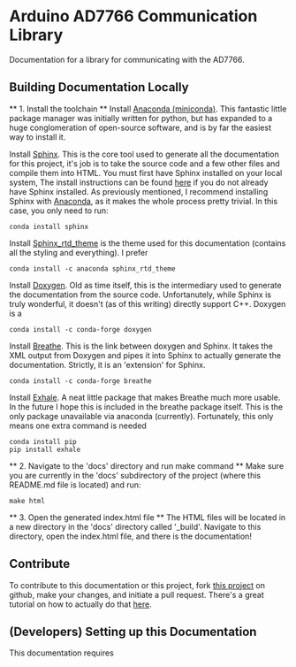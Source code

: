 Arduino AD7766 Communication Library
====================

Documentation for a library for communicating with the AD7766.

Building Documentation Locally
--------------------------------

** 1. Install the toolchain **
Install [Anaconda (miniconda)](https://docs.conda.io/en/latest/miniconda.html). This fantastic little package manager was initially written for python, but has expanded to a huge conglomeration of open-source software, and is by far the easiest way to install it.

Install [Sphinx](https://www.sphinx-doc.org/en/master/). This is the core tool used to generate all the documentation for this project, it's job is to take the source code and a few other files and compile them into HTML. You must first have Sphinx installed on your local system, The install instructions can be found [here](https://www.sphinx-doc.org/en/master/usage/installation.html) if you do not already have Sphinx installed. As previously mentioned, I recommend installing Sphinx with [Anaconda](https://www.anaconda.com/), as it makes the whole process pretty trivial. In this case, you only need to run:
```
conda install sphinx
```

Install [Sphinx_rtd_theme](https://pypi.org/project/sphinx-rtd-theme/) is the theme used for this documentation (contains all the styling and everything). I prefer
```
conda install -c anaconda sphinx_rtd_theme
```

Install [Doxygen](https://www.doxygen.nl/index.html). Old as time itself, this is the intermediary used to generate the documentation from the source code. Unfortanutely, while Sphinx is truly wonderful, it doesn't (as of this writing) directly support C++. Doxygen is a 
```
conda install -c conda-forge doxygen
```

Install [Breathe](https://pypi.org/project/breathe/). This is the link between doxygen and Sphinx. It takes the XML output from Doxygen and pipes it into Sphinx to actually generate the documentation. Strictly, it is an 'extension' for Sphinx.
```
conda install -c conda-forge breathe
```

Install [Exhale](https://pypi.org/project/exhale/). A neat little package that makes Breathe much more usable. In the future I hope this is included in the breathe package itself. This is the only package unavailable via anaconda (currently). Fortunately, this only means one extra command is needed

```
conda install pip
pip install exhale

```

** 2. Navigate to the 'docs' directory and run make command **
Make sure you are currently in the 'docs' subdirectory of the project (where this README.md file is located) and run:
```
make html
```

** 3. Open the generated index.html file **
The HTML files will be located in a new directory in the 'docs' directory called '\_build'. Navigate to this directory, open the index.html file, and there is the documentation!

Contribute
-------------
To contribute to this documentation or this project, fork [this project](https://github.com/edmundsj/pythonAD7766) on github, make your changes, and initiate a pull request. There's a great tutorial on how to actually do that [here](https://blog.scottlowe.org/2015/01/27/using-fork-branch-git-workflow/).

(Developers) Setting up this Documentation
---------------------------------------------
This documentation requires 
